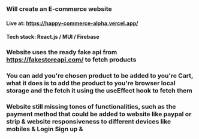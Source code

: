 ### Will create an E-commerce website

#### Live at: https://happy-commerce-alpha.vercel.app/

#### Tech stack: React.js / MUI / Firebase

### Website uses the ready fake api from https://fakestoreapi.com/ to fetch products

### You can add you're chosen product to be added to you're Cart, what it does is to add the product to you're browser local storage and the fetch it using the useEffect hook to fetch them

###

### Website still missing tones of functionalities, such as the payment method that could be added to website like paypal or strip & website responsiveness to different devices like mobiles & Login Sign up &

